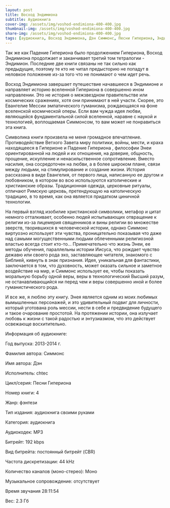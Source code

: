 ```yaml
---
layout: post
title: Восход Эндимиона
subtitle: Аудиокнига
cover-img: /assets/img/voshod-endimiona-400-400.jpg
thumbnail-img: /assets/img/voshod-endimiona-400-400.jpg
share-img: /assets/img/voshod-endimiona-400-400.jpg
tags: [аудиокнига, Восход Эндимиона, Дэн Симмонс, Песни Гипериона, Эндимион]
---
```

Так же как Падение Гипериона было продолжением Гипериона, Восход Эндимиона продолжает и заканчивает третий том тетралогии - Эндимион. Последние две книги связаны не так сильно как предыдущие, поэтому те кто не читал предысторию не попадут в неловкое положение из-за того что не понимают о чем идет речь.

Восход Эндимиона завершает путешествие начавшееся в Эндимионе и направляет историю вселенной Гипериона в совершенно ином направлении. Это не история о межзвездном правительстве или космических сражениях, хотя они принимают в ней участи. Скорее, это Евангелие Мессии эмпатического гуманизма, рождающаяся на фоне вселенской космической оперы. Если вам чужда идея любви, являющейся фундаментальной силой вселенной, наравне с наукой и технологией, воплощаемая Симмонсом, то вам может не понравиться эта книга.

Символика книги произвела не меня громадное впечатление. Противодействие Ветхого Завета миру политики, войны, мести, и краха находящееся в Гиперионе и Падение Гипериона , философии Энеи ориентированной на людей и их отношения, на доверие, общность, прощение, искупление и ненасильственное сопротивление. Вместо насилия, она сосредоточен на любви, а в более широком плане, связи между людьми, на стимулирование и создание жизни. История рассказана в виде Евангелия, от первого лица, написанную ее другом и любовником, в котором во всю используются католические и христианские образы. Традиционная одежда, церковные ритуалы, отличают Римскую церковь, претендующую на католическую традицию, в то время, как она является придатком циничной технологии.

На первый взгляд изобилие христианской символики, метафор и цитат немного отталкивает, особенно людей испытывающих отвращение к религии из-за лицемерия священников и вины религии во множестве зверств, творившихся в человеческой истории, однако Симмонс виртуозно использует эти чувства, проницательно показывая что даже над самыми могущественными людьми облеченными религиозной властью всегда стоит кто-то... Примечательно что жизнь Энеи, ее методы обучения, параллельны истории Иисуса, что рождает чувство дежавю или своего рода эхо, заставляющее читателя, знакомого с Библией, кивнуть в знак признания. Идея, уникальная для фантастики, заключается в том, что духовность, может оказать сильное и заметное воздействие на мир, и Симмонс использует ее, чтобы показать моральную борьбу одной веры, веры в технологический Высший разум, не останавливающийся ни перед чем и веры совершенно иной и более гуманистического рода.

И все же, я люблю эту книгу. Энея является одним из моих любимых вымышленных персонажей, и это удивительный подвиг для личности, который уготована роль мессии, нести в себе и предвидение будущего и такое очарование простотой. На протяжении истории, она излучает любовь к жизни с такой радостью и энтузиазмом, что это действует освежающе восхитительно.

Информация об аудиокниге:

Год выпуска: 2013-2014 г.

Фамилия автора: Симмонс

Имя автора: Дэн

Исполнитель: chtec

Цикл/серия: Песни Гипериона

Номер книги: 4

Жанр: фэнтези

Тип издания: аудиокнига своими руками

Категория: аудиокнига

Аудиокодек: MP3

Битрейт: 192 kbps

Вид битрейта: постоянный битрейт (CBR)

Частота дискретизации: 44 kHz

Количество каналов (моно-стерео): Моно

Музыкальное сопровождение: отсутствует

Время звучания 28:11:54

Вес: 2.3 Гб
